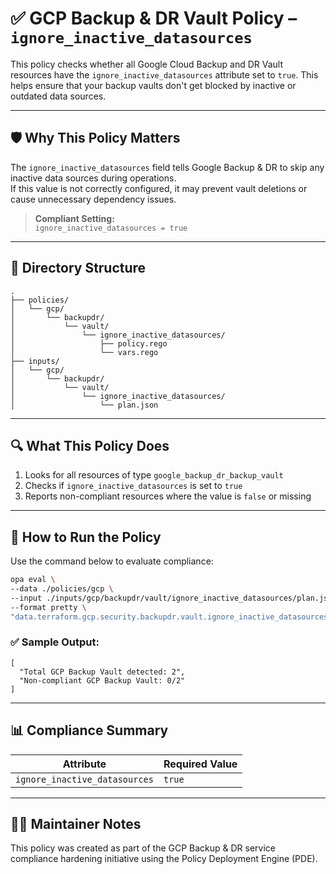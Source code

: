 # ✅ GCP Backup & DR Vault Policy – `ignore_inactive_datasources`

This policy checks whether all Google Cloud Backup and DR Vault resources have the `ignore_inactive_datasources` attribute set to `true`. This helps ensure that your backup vaults don't get blocked by inactive or outdated data sources.

---

## 🛡️ Why This Policy Matters

The `ignore_inactive_datasources` field tells Google Backup & DR to skip any inactive data sources during operations.  
If this value is not correctly configured, it may prevent vault deletions or cause unnecessary dependency issues.

> **Compliant Setting:**  
> `ignore_inactive_datasources = true`

---

## 📁 Directory Structure

```
.
├── policies/
│   └── gcp/
│       └── backupdr/
│           └── vault/
│               └── ignore_inactive_datasources/
│                   ├── policy.rego
│                   └── vars.rego
├── inputs/
│   └── gcp/
│       └── backupdr/
│           └── vault/
│               └── ignore_inactive_datasources/
│                   └── plan.json
```

---

## 🔍 What This Policy Does

1. Looks for all resources of type `google_backup_dr_backup_vault`
2. Checks if `ignore_inactive_datasources` is set to `true`
3. Reports non-compliant resources where the value is `false` or missing

---

## 🧪 How to Run the Policy

Use the command below to evaluate compliance:

```bash
opa eval \
--data ./policies/gcp \
--input ./inputs/gcp/backupdr/vault/ignore_inactive_datasources/plan.json \
--format pretty \
"data.terraform.gcp.security.backupdr.vault.ignore_inactive_datasources.summary.message"
```

### ✅ Sample Output:

```
[
  "Total GCP Backup Vault detected: 2",
  "Non-compliant GCP Backup Vault: 0/2"
]
```

---

## 📊 Compliance Summary

| Attribute                     | Required Value |
|------------------------------|----------------|
| `ignore_inactive_datasources` | `true`         |

---

## 👨‍💻 Maintainer Notes

This policy was created as part of the GCP Backup & DR service compliance hardening initiative using the Policy Deployment Engine (PDE).
